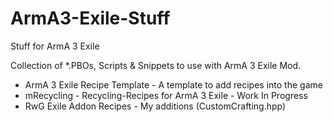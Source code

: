 # ArmA3-Exile-Stuff
Stuff for ArmA 3 Exile

Collection of *.PBOs, Scripts & Snippets to use with ArmA 3 Exile Mod.

- ArmA 3 Exile Recipe Template - A template to add recipes into the game
- mRecycling - Recycling-Recipes for ArmA 3 Exile - Work In Progress
- RwG Exile Addon Recipes - My additions (CustomCrafting.hpp)
